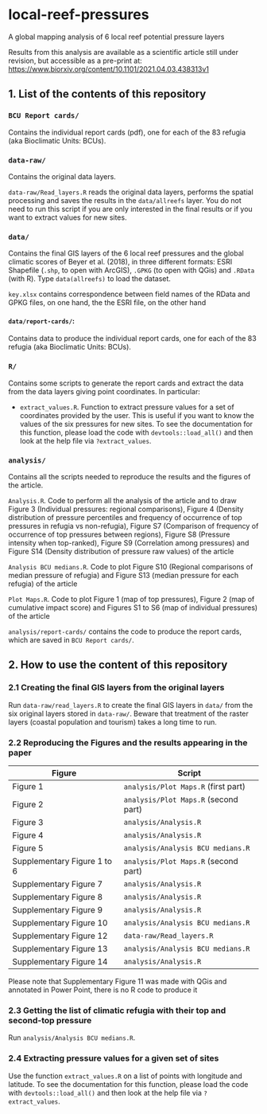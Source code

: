 # local-reef-pressures
A global mapping analysis of 6 local reef potential pressure layers

Results from this analysis are available as a scientific article still under revision, but accessible as a pre-print at:
https://www.biorxiv.org/content/10.1101/2021.04.03.438313v1


## 1. List of the contents of this repository

### `BCU Report cards/`

Contains the individual report cards (pdf), one for each of the 83 refugia (aka Bioclimatic Units: BCUs).

### `data-raw/` 

Contains the original data layers.

`data-raw/Read_layers.R` reads the original data layers, performs the spatial processing and saves the results in the `data/allreefs` layer. You do not need to run this script if you are only interested in the final results or if you want to extract values for new sites.

### `data/`

Contains the final GIS layers of the 6 local reef pressures and the global climatic scores of Beyer et al. (2018), in three different formats: ESRI Shapefile (`.shp`, to open with ArcGIS), `.GPKG` (to open with QGis) and `.RData` (with R). Type `data(allreefs)` to load the dataset.

`key.xlsx` contains correspondence between field names of the RData and GPKG files, on one hand, the the ESRI file, on the other hand

#### `data/report-cards/`:

Contains data to produce the individual report cards, one for each of the 83 refugia (aka Bioclimatic Units: BCUs).

### `R/`

Contains some scripts to generate the report cards and extract the data from the data layers giving point coordinates. In particular:

- `extract_values.R`. Function to extract pressure values for a set of coordinates provided by the user. This is useful if you want to know the values of the six pressures for new sites. To see the documentation for this function, please load the code with `devtools::load_all()` and then look at the help file via `?extract_values`.

### `analysis/`

Contains all the scripts needed to reproduce the results and the figures of the article.

`Analysis.R`. Code to perform all the analysis of the article and to draw Figure 3 (Individual pressures: regional comparisons), Figure 4 (Density distribution of pressure percentiles and frequency of occurrence of top pressures in refugia vs non-refugia), Figure S7 (Comparison of frequency of occurrence of top pressures between regions), Figure S8 (Pressure intensity when top-ranked), Figure S9 (Correlation among pressures) and Figure S14 (Density distribution of pressure raw values) of the article

`Analysis BCU medians.R`. Code to plot Figure S10 (Regional comparisons of median pressure of refugia) and Figure S13 (median pressure for each refugia) of the article

`Plot Maps.R`. Code to plot Figure 1 (map of top pressures), Figure 2 (map of cumulative impact score) and Figures S1 to S6 (map of individual pressures) of the article

`analysis/report-cards/` contains the code to produce the report cards, which are saved in `BCU Report cards/`.


## 2. How to use the content of this repository

### 2.1 Creating the final GIS layers from the original layers

Run `data-raw/read_layers.R` to create the final GIS layers in `data/` from the six original layers stored in `data-raw/`. Beware that treatment of the raster layers (coastal population and tourism) takes a long time to run.

### 2.2 Reproducing the Figures and the results appearing in the paper

Figure | Script
--- | ---
Figure 1 | `analysis/Plot Maps.R` (first part)
Figure 2 | `analysis/Plot Maps.R` (second part)
Figure 3 | `analysis/Analysis.R`
Figure 4 | `analysis/Analysis.R`
Figure 5 | `analysis/Analysis BCU medians.R`
Supplementary Figure 1 to 6 | `analysis/Plot Maps.R` (second part)
Supplementary Figure 7 | `analysis/Analysis.R`
Supplementary Figure 8 | `analysis/Analysis.R`
Supplementary Figure 9 | `analysis/Analysis.R`
Supplementary Figure 10 | `analysis/Analysis BCU medians.R`
Supplementary Figure 12 | `data-raw/Read_layers.R`
Supplementary Figure 13 | `analysis/Analysis BCU medians.R`
Supplementary Figure 14 | `analysis/Analysis.R`

Please note that Supplementary Figure 11 was made with QGis and annotated in Power Point, there is no R code to produce it

### 2.3 Getting the list of climatic refugia with their top and second-top pressure
Run `analysis/Analysis BCU medians.R`.

### 2.4 Extracting pressure values for a given set of sites
Use the function `extract_values.R` on a list of points with longitude and latitude. To see the documentation for this function, please load the code with `devtools::load_all()` and then look at the help file via `?extract_values`.